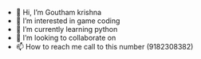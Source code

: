 - 👋 Hi, I’m Goutham krishna
- 👀 I’m interested in game coding
- 🌱 I’m currently learning python
- 💞️ I’m looking to collaborate on 
- 📫 How to reach me call to this number (9182308382)

<!---
Goutham322/Goutham322 is a ✨ special ✨ repository because its `README.md` (this file) appears on your GitHub profile.
You can click the Preview link to take a look at your changes.
--->
